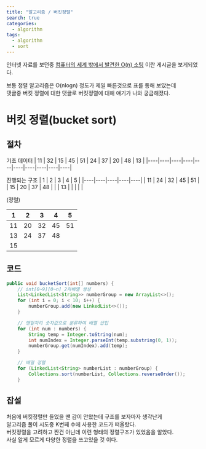 ```yaml
---
title: "알고리즘 / 버킷정렬"
search: true
categories: 
  - algorithm
tags: 
  - algorithm
  - sort
---
```

인터넷 자료를 보던중 [컴퓨터의 세계 밖에서 발견한 O(n) 소팅](https://okky.kr/article/466103) 이란 게시글을 보게되었다.  

보통 정렬 알고리즘은 O(nlogn) 정도가 제일 빠른것으로 표를 통해 보았는데  
댓글중 버킷 정렬에 대한 댓글로 버킷정렬에 대해 얘기가 나와 궁금해졌다.

# 버킷 정렬(bucket sort)
## 절차
기초 데이터
| 11 | 32 | 15 | 45 | 51 | 24 | 37 | 20 | 48 | 13 |
|----|----|----|----|----|----|----|----|----|----|

진행되는 구조
| 1  | 2  | 3  | 4  | 5  | 
|----|----|----|----|----|
| 11 | 24 | 32 | 45 | 51 |
| 15 | 20 | 37 | 48 |    |
| 13 |    |    |    |    |

(정렬)

| 1  | 2  | 3  | 4  | 5  | 
|----|----|----|----|----|
| 11 | 20 | 32 | 45 | 51 |
| 13 | 24 | 37 | 48 |    |
| 15 |    |    |    |    |

## 코드
```java
public void bucketSort(int[] numbers) {
	// int[0~9][0~n] 2차배열 생성
	List<LinkedList<String>> numberGroup = new ArrayList<>();
	for (int i = 0; i < 10; i++) {
	    numberGroup.add(new LinkedList<>());
	}

	// 맨앞자리 숫자값으로 분류하여 배열 삽입
	for (int num : numbers) {
	    String temp = Integer.toString(num);
	    int numIndex = Integer.parseInt(temp.substring(0, 1));
	    numberGroup.get(numIndex).add(temp);
	}

	// 배열 정렬
	for (LinkedList<String> numberList : numberGroup) {
        Collections.sort(numberList, Collections.reverseOrder());
	}
```

## 잡설
처음에 버킷정렬만 들었을 땐 감이 안왔는데 구조를 보자마자 생각난게  
알고리즘 풀이 시도중 K번째 수에 사용한 코드가 떠올랐다.  
버킷정렬을 고려하고 짠건 아닌데 이런 형태의 정렬구조가 있었음을 알았다.  
사실 알게 모르게 다양한 정렬을 쓰고있을 것 이다.
<!--stackedit_data:
eyJoaXN0b3J5IjpbMTA3ODc3NjEyLC0xOTc1Mzg2ODQ3XX0=
-->